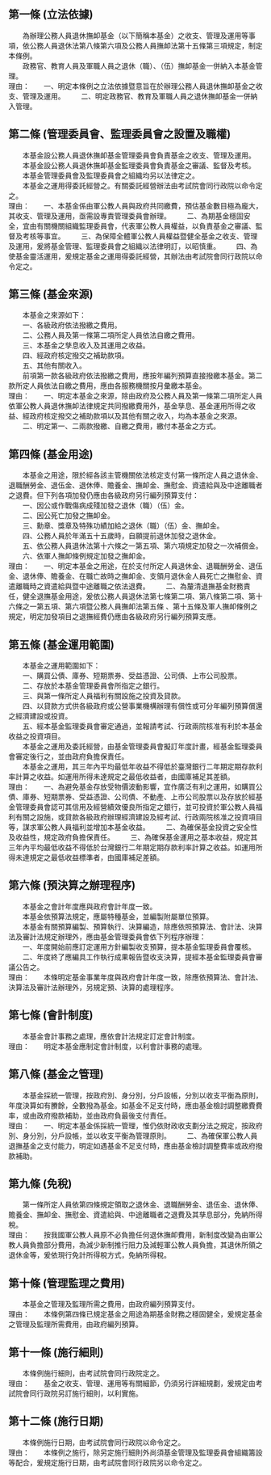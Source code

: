 第一條 (立法依據)
-----------------
　　為辦理公務人員退休撫卹基金（以下簡稱本基金）之收支、管理及運用等事項，依公務人員退休法第八條第六項及公務人員撫卹法第十五條第三項規定，制定本條例。  
　　政務官、教育人員及軍職人員之退休（職）、（伍）撫卹基金一併納入本基金管理。  
理由：　　一、明定本條例之立法依據暨意旨在於辦理公務人員退休撫卹基金之收支、管理及運用。
　　二、明定政務官、教育及軍職人員之退休撫卹基金一併納入管理。

第二條 (管理委員會、監理委員會之設置及職權)
-------------------------------------------
　　本基金設公務人員退休撫卹基金管理委員會負責基金之收支、管理及運用。  
　　本基金設公務人員退休撫卹基金監理委員會負責基金之審議、監督及考核。  
　　本基金管理委員會及監理委員會之組織均另以法律定之。  
　　本基金之運用得委託經營之。有關委託經營辦法由考試院會同行政院以命令定之。  
理由：　　一、本基金係由軍公教人員與政府共同繳費，預估基金數目極為龐大，其收支、管理及運用，亟需設專責管理委員會辦理。
　　二、為期基金穩固安全，宜由有關機關組織監理委員會，代表軍公教人員權益，以負責基金之審議、監督及考核等事宜。
　　三、為保障全體軍公教人員權益暨健全基金之收支、管理及運用，爰將基金管理、監理委員會之組織以法律明訂，以昭慎重。
　　四、為使基金靈活運用，爰規定基金之運用得委託經營，其辦法由考試院會同行政院以命令定之。

第三條 (基金來源)
-----------------
　　本基金之來源如下：  
　　一、各級政府依法撥繳之費用。  
　　二、公務人員及第一條第二項所定人員依法自繳之費用。  
　　三、本基金之孳息收入及其運用之收益。  
　　四、經政府核定撥交之補助款項。  
　　五、其他有關收入。  
　　前項第一款各級政府依法撥繳之費用，應按年編列預算直接撥繳本基金。第二款所定人員依法自繳之費用，應由各服務機關按月彙繳本基金。  
理由：　　一、明定本基金之來源，除由政府及公務人員及第一條第二項所定人員依軍公教人員退休撫卹法律規定共同撥繳費用外，基金孳息、基金運用所得之收益、經政府核定撥交之補助款項以及其他有關之收入，均為本基金之來源。
　　二、明定第一、二兩款撥繳、自繳之費用，繳付本基金之方式。

第四條 (基金用途)
-----------------
　　本基金之用途，限於經各該主管機關依法核定支付第一條所定人員之退休金、退職酬勞金、退伍金、退休俸、贍養金、撫卹金、撫慰金、資遣給與及中途離職者之退費。但下列各項加發仍應由各級政府另行編列預算支付：  
　　一、因公或作戰傷病成殘加發之退休（職）（伍）金。  
　　二、因公死亡加發之撫卹金。  
　　三、勳章、獎章及特殊功績加給之退休（職）（伍）金、撫卹金。  
　　四、公務人員於年滿五十五歲時，自願提前退休加發之退休金。  
　　五、依公務人員退休法第十六條之一第五項、第六項規定加發之一次補償金。  
　　六、依軍人撫卹條例規定加發之撫卹金。  
理由：　　一、明定本基金之用途，在於支付所定人員退休金、退職酬勞金、退伍金、退休俸、贍養金、在職亡故時之撫卹金、支領月退休金人員死亡之撫慰金、資遣離職時之資遣給與暨中途離職之依法退費。
　　二、為釐清退撫基金財務責任，健全退撫基金用途，爰依公務人員退休法第七條第二項、第八條第二項、第十六條之一第五項、第六項暨公務人員撫卹法第五條 、第十五條及軍人撫卹條例之規定，明定加發項目之退撫經費仍應由各級政府另行編列預算支應。

第五條 (基金運用範圍)
---------------------
　　本基金之運用範圍如下：  
　　一、購買公債、庫券、短期票券、受益憑證、公司債、上市公司股票。  
　　二、存放於本基金管理委員會所指定之銀行。  
　　三、與第一條所定人員福利有關設施之投資及貸款。  
　　四、以貸款方式供各級政府或公營事業機構辦理有償性或可分年編列預算償還之經濟建設或投資。  
　　五、經本基金監理委員會審定通過，並報請考試、行政兩院核准有利於本基金收益之投資項目。  
　　本基金之運用及委託經營，由基金管理委員會擬訂年度計畫，經基金監理委員會審定後行之，並由政府負擔保責任。  
　　本基金之運用，其三年內平均最低年收益不得低於臺灣銀行二年期定期存款利率計算之收益。如運用所得未達規定之最低收益者，由國庫補足其差額。  
理由：　　一、為避免基金存放受物價波動影響，宜作廣泛有利之運用，如購買公債、庫券、短期票券、受益憑證、公司債、不動產、上市公司股票以及存放於經基金管理委員會認可其信用及經營績效優良所指定之銀行，並可投資於軍公教人員福利有關之設施，或貸款各級政府辦理經濟建設及經考試、行政兩院核准之投資項目等，謀求軍公教人員福利並增加本基金收益。
　　二、為確保基金投資之安全性及收益性，規定政府負擔保責任。
　　三、為確保基金運用之基本收益，規定其三年內平均最低收益不得低於台灣銀行二年期定期存款利率計算之收益。如運用所得未達規定之最低收益標準者，由國庫補足差額。

第六條 (預決算之辦理程序)
-------------------------
　　本基金之會計年度應與政府會計年度一致。  
　　本基金依預算法規定，應屬特種基金，並編製附屬單位預算。  
　　本基金有關預算編製、預算執行、決算編造，除應依照預算法、會計法、決算法及審計法規定辦理外，應由基金管理委員會依下列程序辦理：  
　　一、年度開始前應訂定運用方針編製收支預算，提本基金監理委員會覆核。  
　　二、年度終了應編具工作執行成果報告暨收支決算，提經本基金監理委員會審議公告之。  
理由：　　本條明定基金事業年度與政府會計年度一致，除應依預算法、會計法、決算法及審計法辦理外，另規定預、決算的處理程序。

第七條 (會計制度)
-----------------
　　本基金會計事務之處理，應依會計法規定訂定會計制度。  
理由：　　明定本基金應制定會計制度，以利會計事務的處理。

第八條 (基金之管理)
-------------------
　　本基金採統一管理，按政府別、身分別，分戶設帳，分別以收支平衡為原則，年度決算如有賸餘，全數撥為基金。如基金不足支付時，應由基金檢討調整繳費費率，或由政府撥款補助，並由政府負最後支付責任。  
理由：　　一、明定本基金係採統一管理，惟仍依財政收支劃分法之規定，按政府別、身分別，分戶設帳，並以收支平衡為管理原則。
　　二、為確保軍公教人員退撫基金之支付能力，明定如遇基金不足支付時，應由基金檢討調整費率或政府撥款補助。

第九條 (免稅)
-------------
　　第一條所定人員依第四條規定領取之退休金、退職酬勞金、退伍金、退休俸、贍養金、撫卹金、撫慰金、資遣給與、中途離職者之退費及其孳息部分，免納所得稅。  
理由：　　按我國軍公教人員原不必負擔任何退休撫卹費用，新制度改變為由軍公教人員負擔部分費用，為減少新制推行阻力及減輕軍公教人員負擔，其退休所領之退休金等，爰依現行免計所得稅方式，免納所得稅。

第十條 (管理監理之費用)
-----------------------
　　本基金之管理及監理所需之費用，由政府編列預算支付。  
理由：　　本條例第四條已規定基金之用途為期基金財務之穩固健全，爰規定基金之管理及監理所需費用，由政府編列預算。

第十一條 (施行細則)
-------------------
　　本條例施行細則，由考試院會同行政院定之。  
理由：　　基金之收支、管理、運用等有關細節，仍須另行詳細規劃，爰規定由考試院會同行政院另訂施行細則，以利實施。

第十二條 (施行日期)
-------------------
　　本條例施行日期，由考試院會同行政院以命令定之。  
理由：　　本條例之施行，除另定施行細則外尚須基金管理及監理委員會組織籌設等配合，爰規定施行日期，由考試院會同行政院另以命令定之。